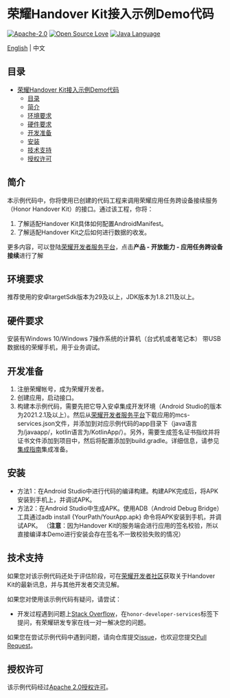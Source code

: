 # 荣耀Handover Kit接入示例Demo代码

[![Apache-2.0](https://img.shields.io/badge/license-Apache-blue)](http://www.apache.org/licenses/LICENSE-2.0)
[![Open Source Love](https://img.shields.io/static/v1?label=Open%20Source&message=%E2%9D%A4%EF%B8%8F&color=green)](https://developer.hihonor.com/demos/)
[![Java Language](https://img.shields.io/badge/language-java-green.svg)](https://www.java.com/en/)

[English](README.md) | 中文

## 目录

- [荣耀Handover Kit接入示例Demo代码](#荣耀handover-kit接入示例demo代码)
  - [目录](#目录)
  - [简介](#简介)
  - [环境要求](#环境要求)
  - [硬件要求](#硬件要求)
  - [开发准备](#开发准备)
  - [安装](#安装)
  - [技术支持](#技术支持)
  - [授权许可](#授权许可)

## 简介

本示例代码中，你将使用已创建的代码工程来调用荣耀应用任务跨设备接续服务（Honor Handover Kit）的接口。通过该工程，你将：
1.	了解适配Handover Kit具体如何配置AndroidManifest。
2.	了解适配Handover Kit之后如何进行数据的收发。

更多内容，可以登陆[荣耀开发者服务平台](https://developer.hihonor.com/cn/)，点击**产品 - 开放能力 - 应用任务跨设备接续**进行了解

## 环境要求

推荐使用的安卓targetSdk版本为29及以上，JDK版本为1.8.211及以上。

## 硬件要求

安装有Windows 10/Windows 7操作系统的计算机（台式机或者笔记本）
带USB数据线的荣耀手机，用于业务调试。

## 开发准备

1.	注册荣耀帐号，成为荣耀开发者。
2.	创建应用，启动接口。
3.	构建本示例代码，需要先把它导入安卓集成开发环境（Android Studio的版本为2021.2.1及以上）。然后从[荣耀开发者服务平台](https://developer.hihonor.com/cn/)下载应用的mcs-services.json文件，并添加到对应示例代码的app目录下（java语言为/javaapp/，kotlin语言为/KotlinApp/）。另外，需要生成签名证书指纹并将证书文件添加到项目中，然后将配置添加到build.gradle。详细信息，请参见[集成指南](https://developer.hihonor.com/cn/kitdoc?category=MagicRing&kitId=11009&navigation=guides&docId=intergrate.md&token=)集成准备。


## 安装
* 方法1：在Android Studio中进行代码的编译构建。构建APK完成后，将APK安装到手机上，并调试APK。
* 方法2：在Android Studio中生成APK。使用ADB（Android Debug Bridge）工具通过adb install {YourPath/YourApp.apk} 命令将APK安装到手机，并调试APK。
  （**注意**：因为Handover Kit的服务端会进行应用的签名校验，所以直接编译本Demo进行安装会存在签名不一致校验失败的情况）


## 技术支持

如果您对该示例代码还处于评估阶段，可在[荣耀开发者社区](https://developer.hihonor.com/cn/forum/?navation=dh11614886576872095748%2F1)获取关于Handover Kit的最新讯息，并与其他开发者交流见解。

如果您对使用该示例代码有疑问，请尝试：
- 开发过程遇到问题上[Stack Overflow](https://stackoverflow.com/questions/tagged/honor-developer-services?tab=Votes)，在`honor-developer-services`标签下提问，有荣耀研发专家在线一对一解决您的问题。

如果您在尝试示例代码中遇到问题，请向仓库提交[issue](https://github.com/HONORDevelopers/Handover-demo/issues)，也欢迎您提交[Pull Request](https://github.com/HONORDevelopers/Handover-demo/pulls)。

## 授权许可

该示例代码经过[Apache 2.0授权许可](http://www.apache.org/licenses/LICENSE-2.0)。
